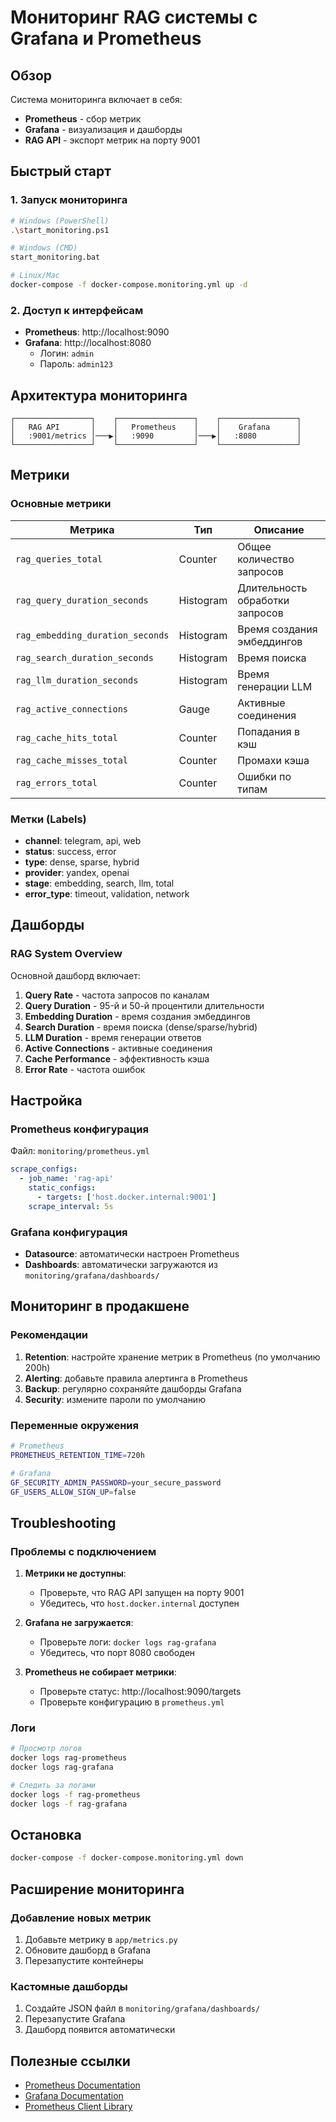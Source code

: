 # Мониторинг RAG системы с Grafana и Prometheus

## Обзор

Система мониторинга включает в себя:
- **Prometheus** - сбор метрик
- **Grafana** - визуализация и дашборды
- **RAG API** - экспорт метрик на порту 9001

## Быстрый старт

### 1. Запуск мониторинга

```bash
# Windows (PowerShell)
.\start_monitoring.ps1

# Windows (CMD)
start_monitoring.bat

# Linux/Mac
docker-compose -f docker-compose.monitoring.yml up -d
```

### 2. Доступ к интерфейсам

- **Prometheus**: http://localhost:9090
- **Grafana**: http://localhost:8080
  - Логин: `admin`
  - Пароль: `admin123`

## Архитектура мониторинга

```
┌─────────────────┐    ┌─────────────────┐    ┌─────────────────┐
│   RAG API       │    │   Prometheus    │    │    Grafana      │
│   :9001/metrics │───▶│   :9090         │───▶│   :8080         │
└─────────────────┘    └─────────────────┘    └─────────────────┘
```

## Метрики

### Основные метрики

| Метрика | Тип | Описание |
|---------|-----|----------|
| `rag_queries_total` | Counter | Общее количество запросов |
| `rag_query_duration_seconds` | Histogram | Длительность обработки запросов |
| `rag_embedding_duration_seconds` | Histogram | Время создания эмбеддингов |
| `rag_search_duration_seconds` | Histogram | Время поиска |
| `rag_llm_duration_seconds` | Histogram | Время генерации LLM |
| `rag_active_connections` | Gauge | Активные соединения |
| `rag_cache_hits_total` | Counter | Попадания в кэш |
| `rag_cache_misses_total` | Counter | Промахи кэша |
| `rag_errors_total` | Counter | Ошибки по типам |

### Метки (Labels)

- **channel**: telegram, api, web
- **status**: success, error
- **type**: dense, sparse, hybrid
- **provider**: yandex, openai
- **stage**: embedding, search, llm, total
- **error_type**: timeout, validation, network

## Дашборды

### RAG System Overview

Основной дашборд включает:

1. **Query Rate** - частота запросов по каналам
2. **Query Duration** - 95-й и 50-й процентили длительности
3. **Embedding Duration** - время создания эмбеддингов
4. **Search Duration** - время поиска (dense/sparse/hybrid)
5. **LLM Duration** - время генерации ответов
6. **Active Connections** - активные соединения
7. **Cache Performance** - эффективность кэша
8. **Error Rate** - частота ошибок

## Настройка

### Prometheus конфигурация

Файл: `monitoring/prometheus.yml`

```yaml
scrape_configs:
  - job_name: 'rag-api'
    static_configs:
      - targets: ['host.docker.internal:9001']
    scrape_interval: 5s
```

### Grafana конфигурация

- **Datasource**: автоматически настроен Prometheus
- **Dashboards**: автоматически загружаются из `monitoring/grafana/dashboards/`

## Мониторинг в продакшене

### Рекомендации

1. **Retention**: настройте хранение метрик в Prometheus (по умолчанию 200h)
2. **Alerting**: добавьте правила алертинга в Prometheus
3. **Backup**: регулярно сохраняйте дашборды Grafana
4. **Security**: измените пароли по умолчанию

### Переменные окружения

```bash
# Prometheus
PROMETHEUS_RETENTION_TIME=720h

# Grafana
GF_SECURITY_ADMIN_PASSWORD=your_secure_password
GF_USERS_ALLOW_SIGN_UP=false
```

## Troubleshooting

### Проблемы с подключением

1. **Метрики не доступны**:
   - Проверьте, что RAG API запущен на порту 9001
   - Убедитесь, что `host.docker.internal` доступен

2. **Grafana не загружается**:
   - Проверьте логи: `docker logs rag-grafana`
   - Убедитесь, что порт 8080 свободен

3. **Prometheus не собирает метрики**:
   - Проверьте статус: http://localhost:9090/targets
   - Проверьте конфигурацию в `prometheus.yml`

### Логи

```bash
# Просмотр логов
docker logs rag-prometheus
docker logs rag-grafana

# Следить за логами
docker logs -f rag-prometheus
docker logs -f rag-grafana
```

## Остановка

```bash
docker-compose -f docker-compose.monitoring.yml down
```

## Расширение мониторинга

### Добавление новых метрик

1. Добавьте метрику в `app/metrics.py`
2. Обновите дашборд в Grafana
3. Перезапустите контейнеры

### Кастомные дашборды

1. Создайте JSON файл в `monitoring/grafana/dashboards/`
2. Перезапустите Grafana
3. Дашборд появится автоматически

## Полезные ссылки

- [Prometheus Documentation](https://prometheus.io/docs/)
- [Grafana Documentation](https://grafana.com/docs/)
- [Prometheus Client Library](https://prometheus.github.io/client_python/)
